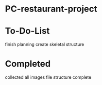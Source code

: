# PC-restaurant-project

# To-Do-List 
finish planning
create skeletal structure
  

# Completed
 collected all images
 file structure complete
